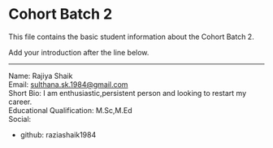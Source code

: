 # Cohort Batch 2

This file contains the basic student information about the Cohort Batch 2.

Add your introduction after the line below.

<hr />

Name: Rajiya Shaik<br>
Email: sulthana.sk.1984@gmail.com<br>
Short Bio: I am enthusiastic,persistent person and looking to restart my career.<br>
Educational Qualification: M.Sc,M.Ed<br>
Social:<br>
  - github: raziashaik1984
